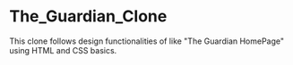 # The_Guardian_Clone

This clone follows design functionalities of like "The Guardian HomePage" using HTML and CSS basics.
